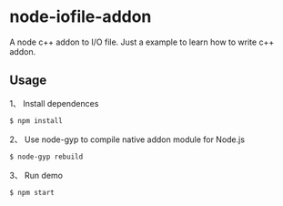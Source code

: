 # node-iofile-addon
A node c++ addon to I/O file. Just a example to learn how to write c++ addon.

## Usage

1、 Install dependences
``` bash
$ npm install
```

2、 Use node-gyp to compile native addon module for Node.js 
``` bash
$ node-gyp rebuild
```

3、 Run demo 
``` bash
$ npm start
```

